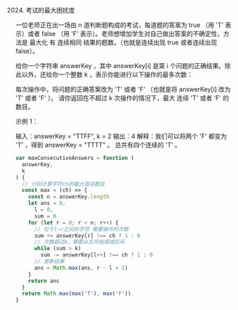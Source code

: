 2024. 考试的最大困扰度

一位老师正在出一场由 n 道判断题构成的考试，每道题的答案为 true （用 'T' 表示）或者 false （用 'F' 表示）。老师想增加学生对自己做出答案的不确定性，方法是 最大化 有 连续相同 结果的题数。（也就是连续出现 true 或者连续出现 false）。

给你一个字符串 answerKey ，其中 answerKey[i] 是第 i 个问题的正确结果。除此以外，还给你一个整数 k ，表示你能进行以下操作的最多次数：

每次操作中，将问题的正确答案改为 'T' 或者 'F' （也就是将 answerKey[i] 改为 'T' 或者 'F' ）。
请你返回在不超过 k 次操作的情况下，最大 连续 'T' 或者 'F' 的数目。

示例 1：

输入：answerKey = "TTFF", k = 2
输出：4
解释：我们可以将两个 'F' 都变为 'T' ，得到 answerKey = "TTTT" 。
总共有四个连续的 'T' 。

```js
var maxConsecutiveAnswers = function (
  answerKey,
  k
) {
  // 分别计算字符ch的最大连续数目
  const max = (ch) => {
    const n = answerKey.length
    let ans = 0,
      l = 0,
      sum = 0
    for (let r = 0; r < n; r++) {
      // 位于l~r之间的字符 需要操作的次数
      sum += answerKey[r] !== ch ? 1 : 0
      // 次数超过k，需要从左开始缩减区间
      while (sum > k)
        sum -= answerKey[l++] !== ch ? 1 : 0
      // 更新结果
      ans = Math.max(ans, r - l + 1)
    }
    return ans
  }
  return Math.max(max('T'), max('F'))
}
```
